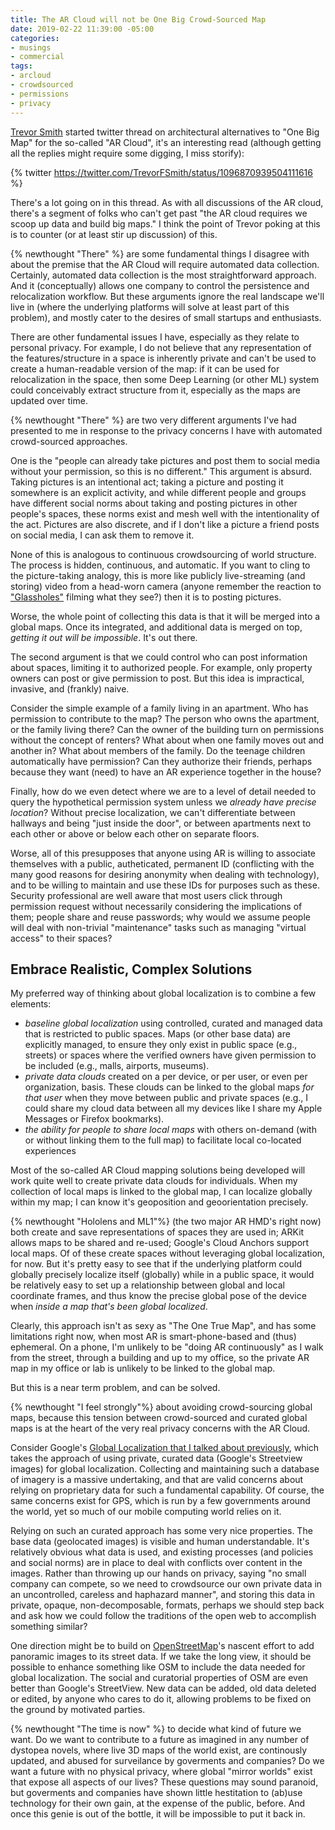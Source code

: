 ```yaml
---
title: The AR Cloud will not be One Big Crowd-Sourced Map
date: 2019-02-22 11:39:00 -05:00
categories:
- musings
- commercial
tags:
- arcloud
- crowdsourced
- permissions
- privacy
---
```


[Trevor Smith](https://trevor.smith.name/) started twitter thread on architectural alternatives to "One Big Map" for the so-called "AR Cloud", it's an interesting read (although getting all the replies might require some digging, I miss storify): 

{% twitter https://twitter.com/TrevorFSmith/status/1096870939504111616 %}

There's a lot going on in this thread.  As with all discussions of the AR cloud, there's a segment of folks who can't get past "the AR cloud requires we scoop up data and build big maps."  I think the point of Trevor poking at this is to counter (or at least stir up discussion) of this.  

{% newthought "There" %} are some fundamental things I disagree with about the premise that the AR Cloud will require automated data collection. Certainly, automated data collection is the most straightforward approach. And it (conceptually) allows one company to control the persistence and relocalization workflow.  But these arguments ignore the real landscape we'll live in (where the underlying platforms will solve at least part of this problem), and mostly cater to the desires of small startups and enthusiasts.

There are other fundamental issues I have, especially as they relate to personal privacy.  For example, I do not believe that any representation of the features/structure in a space is inherently private and can't be used to create a human-readable version of the map:  if it can be used for relocalization in the space, then some Deep Learning (or other ML) system could conceivably extract structure from it, especially as the maps are updated over time.

{% newthought "There" %} are two very different arguments I've had presented to me in response to the privacy concerns I have with automated crowd-sourced approaches.  

One is the "people can already take pictures and post them to social media without your permission, so this is no different."  This argument is absurd. Taking pictures is an intentional act; taking a picture and posting it somewhere is an explicit activity, and while different people and groups have different social norms about taking and posting pictures in other people's spaces, these norms exist and mesh well with the intentionality of the act. Pictures are also discrete, and if I don't like a picture a friend posts on social media, I can ask them to remove it. 

None of this is analogous to continuous crowdsourcing of world structure.  The process is hidden, continuous, and automatic.  If you want to cling to the picture-taking analogy, this is more like publicly live-streaming (and storing) video from a head-worn camera (anyone remember the reaction to ["Glassholes"](https://www.urbandictionary.com/define.php?term=Glasshole) filming what they see?) then it is to posting pictures.  

Worse, the whole point of collecting this data is that it will be merged into a global maps.  Once its integrated, and additional data is merged on top, _getting it out will be impossible_. It's out there.

The second argument is that we could control who can post information about spaces, limiting it to authorized people.  For example, only property owners can post or give permission to post. But this idea is impractical, invasive, and (frankly) naive.  

Consider the simple example of a family living in an apartment.  Who has permission to contribute to the map?  The person who owns the apartment, or the family living there?  Can the owner of the building turn on permissions without the concept of renters?  What about when one family moves out and another in? What about members of the family.  Do the teenage children automatically have permission?  Can they authorize their friends, perhaps because they want (need) to have an AR experience together in the house?  

Finally, how do we even detect where we are to a level of detail needed to query the hypothetical permission system unless we _already have precise location_?  Without precise localization, we can't differentiate between hallways and being "just inside the door", or between apartments next to each other or above or below each other on separate floors.

Worse, all of this presupposes that anyone using AR is willing to associate themselves with a public, autheticated, permanent ID (conflicting with the many good reasons for desiring anonymity when dealing with technology), and to be willing to maintain and use these IDs for purposes such as these.  Security professional are well aware that most users click through permission request without necessarily considering the implications of them; people share and reuse passwords;  why would we assume people will deal with non-trivial "maintenance" tasks such as managing "virtual access" to their spaces?

## Embrace Realistic, Complex Solutions
My preferred way of thinking about global localization is to combine a few elements:
- _baseline global localization_ using controlled, curated and managed data that is restricted to public spaces. Maps (or other base data) are explicitly managed, to ensure they only exist in public space (e.g., streets) or spaces where the verified owners have given permission to be included (e.g., malls, airports, museums). 
- _private data clouds_ created on a per device, or per user, or even per organization, basis. These clouds can be linked to the global maps _for that user_ when they move between public and private spaces (e.g., I could share my cloud data between all my devices like I share my Apple Messages or Firefox bookmarks).
- _the ability for people to share local maps_ with others on-demand (with or without linking them to the full map) to facilitate local co-located experiences
 
Most of the so-called AR Cloud mapping solutions being developed will work quite well to create private data clouds for individuals. When my collection of local maps is linked to the global map, I can localize globally within my map;  I can know it's geoposition and geoorientation precisely.  
 
{% newthought "Hololens and ML1"%} (the two major AR HMD's right now) both create and save representations of spaces they are used in; ARKit allows maps to be shared and re-used;  Google's Cloud Anchors support local maps.   Of of these create spaces without leveraging global localization, for now.  But it's pretty easy to see that if the underlying platform could globally precisely localize itself (globally) while in a public space, it would be relatively easy to set up a relationship between global and local coordinate frames, and thus know the precise global pose of the device when _inside a map that's been global localized_.

Clearly, this approach isn't as sexy as "The One True Map", and has some limitations right now, when most AR is smart-phone-based and (thus) ephemeral. On a phone, I'm unlikely to be "doing AR continuously" as I walk from the street, through a building and up to my office, so the private AR map in my office or lab is unlikely to be linked to the global map.  

But this is a near term problem, and can be solved.

{% newthought "I feel strongly"%} about avoiding crowd-sourcing global maps, because this tension between crowd-sourced and curated global maps is at the heart of the very real privacy concerns with the AR Cloud. 

Consider Google's [Global Localization that I talked about previously](/2019/02/13/global-localization), which takes the approach of using private, curated data (Google's Streetview images) for global localization.  Collecting and maintaining such a database of imagery is a massive undertaking, and that are valid concerns about relying on proprietary data for such a fundamental capability.  Of course, the same concerns exist for GPS, which is run by a few governments around the world, yet so much of our mobile computing world relies on it.

Relying on such an curated approach has some very nice properties. The base data (geolocated images) is visible and human understandable. It's relatively obvious what data is used, and existing processes (and policies and social norms) are in place to deal with conflicts over content in the images.  Rather than throwing up our hands on privacy, saying "no small company can compete, so we need to crowdsource our own private data in an uncontrolled, careless and haphazard manner", and storing this data in private, opaque, non-decomposable, formats, perhaps we should step back and ask how we could follow the traditions of the open web to accomplish something similar?

One direction might be to build on [OpenStreetMap](https://www.openstreetmap.org)'s nascent effort to add panoramic images to its street data. If we take the long view, it should be possible to enhance something like OSM to include the data needed for global localization.  The social and curatorial properties of OSM are even better than Google's StreetView.  New data can be added, old data deleted or edited, by anyone who cares to do it, allowing problems to be fixed on the ground by motivated parties.

{% newthought "The time is now" %} to decide what kind of future we want.  Do we want to contribute to a future as imagined in any number of dystopea novels, where live 3D maps of the world exist, are continously updated, and abused for surveilance by goverments and companies?  Do we want a future with no physical privacy, where global "mirror worlds" exist that expose all aspects of our lives?  These questions may sound paranoid, but goverments and companies have shown little hestitation to (ab)use technology for their own gain, at the expense of the public, before. And once this genie is out of the bottle, it will be impossible to put it back in.  
